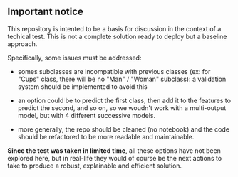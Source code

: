 ## Important notice

This repository is intented to be a basis for discussion in the context of a techical test. This is not a complete solution ready to deploy but a baseline approach. 

Specifically, some issues must be addressed:

- somes subclasses are incompatible with previous classes (ex: for "Cups" class, there will be no "Man" / "Woman" subclass): a validation system should be implemented to avoid this

- an option could be to predict the first class, then add it to the features to predict the second, and so on, so we woudn't work with a multi-output model, but with 4 different successive models.  

- more generally, the repo should be cleaned (no notebook) and the code should be refactored to be more readable and maintainable. 

**Since the test was taken in limited time**, all these options have not been explored here, but in real-life they would of course be the next actions to take to produce a robust, explainable and efficient solution.